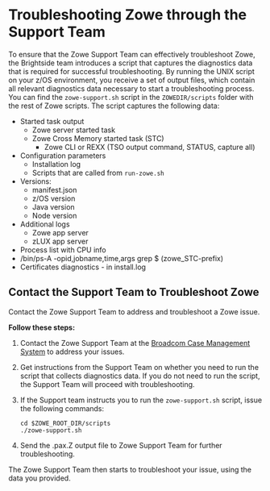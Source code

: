 # Troubleshooting Zowe through the Support Team

To ensure that the Zowe Support Team can effectively troubleshoot Zowe, the Brightside team introduces a script that captures the diagnostics data that is required for successful troubleshooting. By running the UNIX script on your z/OS environment, you receive a set of output files, which contain all relevant diagnostics data necessary to start a troubleshooting process. You can find the `zowe-support.sh` script in the `ZOWEDIR/scripts` folder with the rest of Zowe scripts. The script captures the following data:

 - Started task output
    - Zowe server started task
    - Zowe Cross Memory started task (STC)
        - Zowe CLI or REXX (TSO output command, STATUS, capture all)
 - Configuration parameters
     - Installation log
     - Scripts that are called from `run-zowe.sh`
 - Versions:
    - manifest.json
    - z/OS version
    - Java version
    - Node version
 - Additional logs
    - Zowe app server 
    - zLUX app server
 - Process list with CPU info
 - /bin/ps-A -opid,jobname,time,args grep $ (zowe_STC-prefix)
 - Certificates diagnostics - in install.log 

## Contact the Support Team to Troubleshoot Zowe

Contact the Zowe Support Team to address and troubleshoot a Zowe issue.

**Follow these steps:**

1. Contact the Zowe Support Team at the [Broadcom Case Management System](link.here) to address your issues.

2. Get instructions from the Support Team on whether you need to run the  script that collects diagnostics data. If you do not need to run the script, the Support Team will proceed with troubleshooting.

3. If the Support team instructs you to run the `zowe-support.sh` script, issue the following commands:
   ```
   cd $ZOWE_ROOT_DIR/scripts
   ./zowe-support.sh
   ```
4. Send the .pax.Z output file to Zowe Support Team for further troubleshooting.

The Zowe Support Team then starts to troubleshoot your issue, using the data you provided.